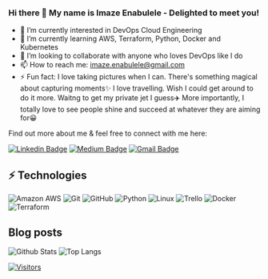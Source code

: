 ### Hi there 👋 My name is Imaze Enabulele - Delighted to meet you!

- 🔭 I’m currently interested in DevOps Cloud Engineering
- 🌱 I’m currently learning AWS, Terraform, Python, Docker and Kubernetes
- 👯 I’m looking to collaborate with anyone who loves DevOps like I do
- 📫 How to reach me: imaze.enabulele@gmail.com
- ⚡ Fun fact: I love taking pictures when I can. There's something magical about capturing moments✨ I love
     travelling. Wish I could get around to do it more. Waitng to get my private jet I guess✈️ More importantly, 
     I totally love to see people shine and succeed at whatever they are aiming for😀

Find out more about me & feel free to connect with me here:

<!-- Replace the fields below with the information requested. Remember to remove the encapsulating <> characters. For spaces in names, use %20 (e.g. Broadus%20Palmer) -->

[![Linkedin Badge](https://img.shields.io/badge/-Imaze%20Enabulele-blue?style=flat-square&logo=Linkedin&logoColor=white&link=https://www.linkedin.com/in/imaze-enabulele/)](https://www.linkedin.com/in/imaze-enabulele/)
[![Medium Badge](https://img.shields.io/badge/Imaze%20Enabulele-12100E?style=flat-square&logo=medium&logoColor=white&link=https://medium.com/@imaze.enabulele)](https://medium.com/@imaze.enabulele)
[![Gmail Badge](https://img.shields.io/badge/-imaze.enabulele@gmail.com-c14438?style=flat-square&logo=Gmail&logoColor=white&link=mailto:imaze.enabulele@gmail.com)](mailto:imaze.enabulele@gmail.com)

## ⚡ Technologies

<!-- Check out the Badges folder for more badges -->

![Amazon AWS](https://img.shields.io/badge/Amazon%20AWS-232F3E?style=flat-square&logo=amazon-aws)
![Git](https://img.shields.io/badge/-Git-black?style=flat-square&logo=git)
![GitHub](https://img.shields.io/badge/-GitHub-181717?style=flat-square&logo=github)
![Python](https://img.shields.io/badge/-Python-black?style=flat-square&logo=Python)
![Linux](https://img.shields.io/badge/Linux-FCC624?style=flat-square&logo=linux&logoColor=black)
![Trello](https://img.shields.io/badge/Trello-%23026AA7.svg?style=flat-square&logo=Trello&logoColor=white)
![Docker](https://img.shields.io/badge/docker-%230db7ed.svg?style=for-the-badge&logo=docker&logoColor=white)
![Terraform](https://img.shields.io/badge/terraform-%235835CC.svg?style=for-the-badge&logo=terraform&logoColor=white)

<!-- Replace the fields below with the information requested. Remember to remove the encapsulating <> characters. -->

## Blog posts
<!-- BLOG-POST-LIST:START -->
 
<!-- BLOG-POST-LIST:END -->

![Github Stats](https://github-readme-stats.vercel.app/api?username=Maze2022&count_private=true&show_icons=true&include_all_commits=true)
![Top Langs](https://github-readme-stats.vercel.app/api/top-langs/?username=Maze2022&hide=TeX&layout=compact)


[![Visitors](https://api.visitorbadge.io/api/visitors?path=Maze2022%2FMaze2022&label=VISITORS&countColor=%23263759)](https://visitorbadge.io/status?path=Maze2022%2FMaze2022)
